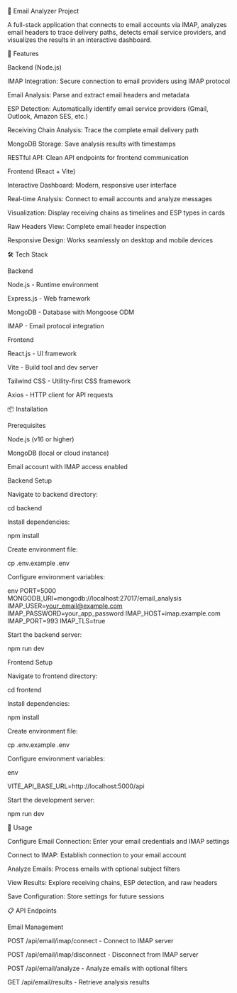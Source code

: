 📧 Email Analyzer Project

A full-stack application that connects to email accounts via IMAP, analyzes email headers to trace delivery paths, detects email service providers, and visualizes the results in an interactive dashboard.

🌟 Features

Backend (Node.js)

IMAP Integration: Secure connection to email providers using IMAP protocol

Email Analysis: Parse and extract email headers and metadata

ESP Detection: Automatically identify email service providers (Gmail, Outlook, Amazon SES, etc.)

Receiving Chain Analysis: Trace the complete email delivery path

MongoDB Storage: Save analysis results with timestamps

RESTful API: Clean API endpoints for frontend communication

Frontend (React + Vite)

Interactive Dashboard: Modern, responsive user interface

Real-time Analysis: Connect to email accounts and analyze messages

Visualization: Display receiving chains as timelines and ESP types in cards

Raw Headers View: Complete email header inspection

Responsive Design: Works seamlessly on desktop and mobile devices

🛠️ Tech Stack

Backend

Node.js - Runtime environment

Express.js - Web framework

MongoDB - Database with Mongoose ODM

IMAP - Email protocol integration

Frontend

React.js - UI framework

Vite - Build tool and dev server

Tailwind CSS - Utility-first CSS framework

Axios - HTTP client for API requests

📦 Installation

Prerequisites

Node.js (v16 or higher)

MongoDB (local or cloud instance)

Email account with IMAP access enabled

Backend Setup

Navigate to backend directory:

cd backend

Install dependencies:

npm install

Create environment file:

cp .env.example .env

Configure environment variables:

env
PORT=5000
MONGODB_URI=mongodb://localhost:27017/email_analysis
IMAP_USER=your_email@example.com
IMAP_PASSWORD=your_app_password
IMAP_HOST=imap.example.com
IMAP_PORT=993
IMAP_TLS=true

Start the backend server:

npm run dev

Frontend Setup

Navigate to frontend directory:

cd frontend

Install dependencies:

npm install

Create environment file:

cp .env.example .env

Configure environment variables:

env

VITE_API_BASE_URL=http://localhost:5000/api

Start the development server:

npm run dev

🚀 Usage

Configure Email Connection: Enter your email credentials and IMAP settings

Connect to IMAP: Establish connection to your email account

Analyze Emails: Process emails with optional subject filters

View Results: Explore receiving chains, ESP detection, and raw headers

Save Configuration: Store settings for future sessions

📋 API Endpoints

Email Management

POST /api/email/imap/connect - Connect to IMAP server

POST /api/email/imap/disconnect - Disconnect from IMAP server

POST /api/email/analyze - Analyze emails with optional filters

GET /api/email/results - Retrieve analysis results

